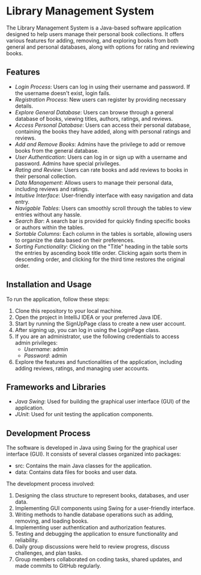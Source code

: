 # Library Management System

The Library Management System is a Java-based software application designed to help users manage their personal book collections. It offers various features for adding, removing, and exploring books from both general and personal databases, along with options for rating and reviewing books.

## Features

- *Login Process*: Users can log in using their username and password. If the username doesn't exist, login fails.
- *Registration Process*: New users can register by providing necessary details.
- *Explore General Database*: Users can browse through a general database of books, viewing titles, authors, ratings, and reviews.
- *Access Personal Database*: Users can access their personal database, containing the books they have added, along with personal ratings and reviews.
- *Add and Remove Books*: Admins have the privilege to add or remove books from the general database.
- *User Authentication*: Users can log in or sign up with a username and password. Admins have special privileges.
- *Rating and Review*: Users can rate books and add reviews to books in their personal collection.
- *Data Management*: Allows users to manage their personal data, including reviews and ratings.
- *Intuitive Interface*: User-friendly interface with easy navigation and data entry.
- *Navigable Tables*: Users can smoothly scroll through the tables to view entries without any hassle.
- *Search Bar*: A search bar is provided for quickly finding specific books or authors within the tables.
- *Sortable Columns*: Each column in the tables is sortable, allowing users to organize the data based on their preferences.
- *Sorting Functionality*: Clicking on the "Title" heading in the table sorts the entries by ascending book title order. Clicking again sorts them in descending order, and clicking for the third time restores the original order.

## Installation and Usage

To run the application, follow these steps:

1. Clone this repository to your local machine.
2. Open the project in IntelliJ IDEA or your preferred Java IDE.
3. Start by running the SignUpPage class to create a new user account.
4. After signing up, you can log in using the LoginPage class.
5. If you are an administrator, use the following credentials to access admin privileges:
    - *Username*: admin
    - *Password*: admin
6. Explore the features and functionalities of the application, including adding reviews, ratings, and managing user accounts.

## Frameworks and Libraries

- *Java Swing*: Used for building the graphical user interface (GUI) of the application.
- *JUnit*: Used for unit testing the application components.

## Development Process

The software is developed in Java using Swing for the graphical user interface (GUI). It consists of several classes organized into packages:

- src: Contains the main Java classes for the application.
- data: Contains data files for books and user data.

The development process involved:

1. Designing the class structure to represent books, databases, and user data.
2. Implementing GUI components using Swing for a user-friendly interface.
3. Writing methods to handle database operations such as adding, removing, and loading books.
4. Implementing user authentication and authorization features.
5. Testing and debugging the application to ensure functionality and reliability.
6. Daily group discussions were held to review progress, discuss challenges, and plan tasks.
7. Group members collaborated on coding tasks, shared updates, and made commits to GitHub regularly.


